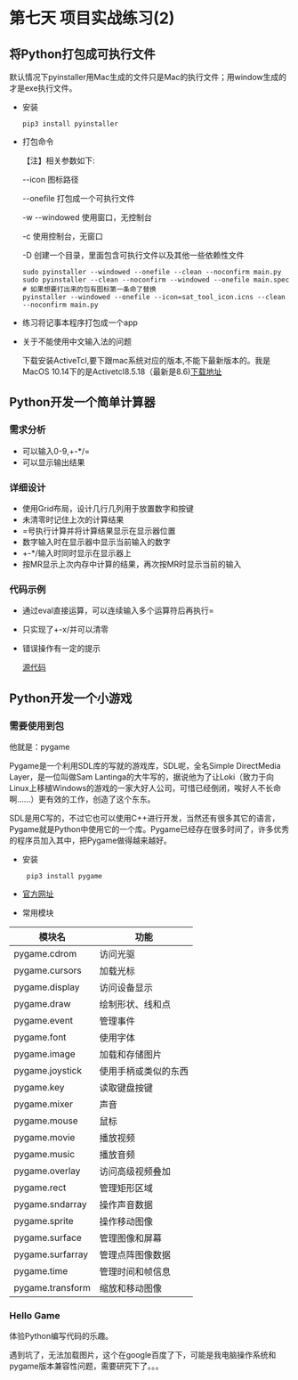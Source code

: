 # 第七天 项目实战练习(2)

## 将Python打包成可执行文件
默认情况下pyinstaller用Mac生成的文件只是Mac的执行文件；用window生成的才是exe执行文件。

- 安装
    
    ``` pip3 install pyinstaller ```

- 打包命令
  
    【注】相关参数如下:

    --icon 图标路径
    
    --onefile 打包成一个可执行文件

    -w --windowed 使用窗口，无控制台

    -c 使用控制台，无窗口

    -D 创建一个目录，里面包含可执行文件以及其他一些依赖性文件

    ```shell
    sudo pyinstaller --windowed --onefile --clean --noconfirm main.py
    sudo pyinstaller --clean --noconfirm --windowed --onefile main.spec
    # 如果想要打出来的包有图标第一条命了替换
    pyinstaller --windowed --onefile --icon=sat_tool_icon.icns --clean --noconfirm main.py
    ```
- 练习将记事本程序打包成一个app
- 关于不能使用中文输入法的问题

    下载安装ActiveTcl,要下跟mac系统对应的版本,不能下最新版本的。我是MacOS 10.14下的是Activetcl8.5.18（最新是8.6)[下载地址](https://www.python.org/download/mac/tcltk/)

## Python开发一个简单计算器

### 需求分析

- 可以输入0-9,+-*/=
- 可以显示输出结果

### 详细设计
- 使用Grid布局，设计几行几列用于放置数字和按键
- 未清零时记住上次的计算结果
- =号执行计算并将计算结果显示在显示器位置
- 数字输入时在显示器中显示当前输入的数字
- +-*/输入时同时显示在显示器上
- 按MR显示上次内存中计算的结果，再次按MR时显示当前的输入

### 代码示例
- 通过eval直接运算，可以连续输入多个运算符后再执行=
- 只实现了+-x/并可以清零
- 错误操作有一定的提示
  
  [源代码](https://cdn.jsdelivr.net/gh/coojee2012/LearnPython/src/gui/calculator/calculator.py)

## Python开发一个小游戏

### 需要使用到包
他就是：pygame

Pygame是一个利用SDL库的写就的游戏库，SDL呢，全名Simple DirectMedia Layer，是一位叫做Sam Lantinga的大牛写的，据说他为了让Loki（致力于向Linux上移植Windows的游戏的一家大好人公司，可惜已经倒闭，唉好人不长命啊……）更有效的工作，创造了这个东东。

SDL是用C写的，不过它也可以使用C++进行开发，当然还有很多其它的语言，Pygame就是Python中使用它的一个库。Pygame已经存在很多时间了，许多优秀的程序员加入其中，把Pygame做得越来越好。
- 安装
  
    ``` pip3 install pygame```
- [官方网址](http://pygame.org/)
- 常用模块
  
模块名 |	功能
| -----|-----|
pygame.cdrom	|   访问光驱
pygame.cursors	|   加载光标
pygame.display	|   访问设备显示
pygame.draw	|   绘制形状、线和点
pygame.event	|   管理事件
pygame.font	|   使用字体
pygame.image	|   加载和存储图片
pygame.joystick	|   使用手柄或类似的东西
pygame.key	|   读取键盘按键
pygame.mixer	|   声音
pygame.mouse	|   鼠标
pygame.movie	|   播放视频
pygame.music	|   播放音频
pygame.overlay	|   访问高级视频叠加
pygame.rect	|   管理矩形区域
pygame.sndarray	|   操作声音数据
pygame.sprite	|   操作移动图像
pygame.surface	|   管理图像和屏幕
pygame.surfarray	|   管理点阵图像数据
pygame.time	|   管理时间和帧信息
pygame.transform	|   缩放和移动图像

### Hello Game
体验Python编写代码的乐趣。

遇到坑了，无法加载图片，这个在google百度了下，可能是我电脑操作系统和pygame版本兼容性问题，需要研究下了。。。

